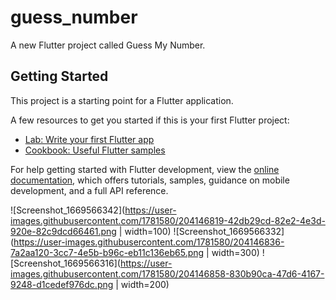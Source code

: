 # guess_number

A new Flutter project called Guess My Number.

## Getting Started

This project is a starting point for a Flutter application.

A few resources to get you started if this is your first Flutter project:

- [Lab: Write your first Flutter app](https://docs.flutter.dev/get-started/codelab)
- [Cookbook: Useful Flutter samples](https://docs.flutter.dev/cookbook)

For help getting started with Flutter development, view the
[online documentation](https://docs.flutter.dev/), which offers tutorials,
samples, guidance on mobile development, and a full API reference.

![Screenshot_1669566342](https://user-images.githubusercontent.com/1781580/204146819-42db29cd-82e2-4e3d-920e-82c9dcd66461.png | width=100)
![Screenshot_1669566332](https://user-images.githubusercontent.com/1781580/204146836-7a2aa120-3cc7-4e5b-b96c-eb11c136eb65.png | width=300)
![Screenshot_1669566316](https://user-images.githubusercontent.com/1781580/204146858-830b90ca-47d6-4167-9248-d1cedef976dc.png | width=200)
